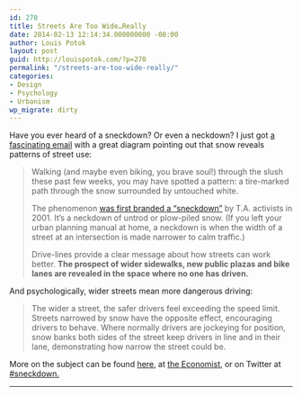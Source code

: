 ```yaml
---
id: 270
title: Streets Are Too Wide…Really
date: 2014-02-13 12:14:34.000000000 -08:00
author: Louis Potok
layout: post
guid: http://louispotok.com/?p=270
permalink: "/streets-are-too-wide-really/"
categories:
- Design
- Psychology
- Urbanism
wp_migrate: dirty
---
```

Have you ever heard of a sneckdown? Or even a neckdown? I just got [a fascinating email](http://transalt.org/files/news/streetbeat/2014/Feb/0213.html) with a great diagram pointing out that snow reveals patterns of street use:

> Walking (and maybe even biking, you brave soul!) through the slush these past few weeks, you may have spotted a pattern: a tire-marked path through the snow surrounded by untouched white.
> 
> The phenomenon <a href="http://my.transalt.org/site/R?i=5V5IFD0R9r3pdr5SmGb4Mw" target="_blank">was first branded a “sneckdown”</a> by T.A. activists in 2001. It&#8217;s a neckdown of untrod or plow-piled snow. (If you left your urban planning manual at home, a neckdown is when the width of a street at an intersection is made narrower to calm traffic.)
> 
> Drive-lines provide a clear message about how streets can work better. **The prospect of wider sidewalks, new public plazas and bike lanes are revealed in the space where no one has driven.**

And psychologically, wider streets mean more dangerous driving:

> The wider a street, the safer drivers feel exceeding the speed limit. Streets narrowed by snow have the opposite effect, encouraging drivers to behave. Where normally drivers are jockeying for position, snow banks both sides of the street keep drivers in line and in their lane, demonstrating how narrow the street could be.

More on the subject can be found [here](http://usa.streetsblog.org/2014/02/11/can-snow-inspire-better-streets-it-already-has/), at [the Economist](http://www.economist.com/blogs/babbage/2014/02/natural-traffic-control), or on Twitter at [#sneckdown.](https://twitter.com/search?q=%23sneckdown&src=typd)  
****

&nbsp;
